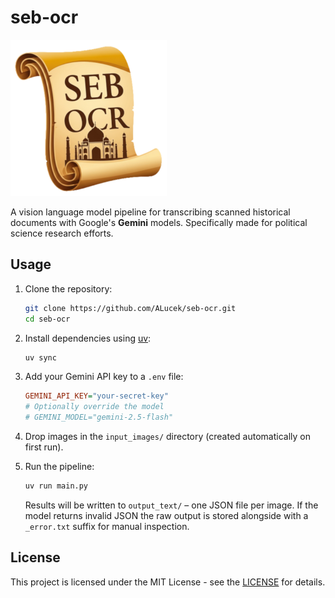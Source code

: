 # seb-ocr

<img src="./seb_ocr_logo.png" width=250>

A vision language model pipeline for transcribing scanned historical documents with Google's **Gemini** models. Specifically made for political science research efforts. 

## Usage

1. Clone the repository:
    ```bash
    git clone https://github.com/ALucek/seb-ocr.git
    cd seb-ocr
    ```

2. Install dependencies using [uv](https://docs.astral.sh/uv/):

    ```bash
    uv sync
    ```

2.  Add your Gemini API key to a `.env` file:

    ```ini
    GEMINI_API_KEY="your-secret-key"
    # Optionally override the model
    # GEMINI_MODEL="gemini-2.5-flash"
    ```

3.  Drop images in the `input_images/` directory (created automatically on first run).

4.  Run the pipeline:

    ```bash
    uv run main.py
    ```

    Results will be written to `output_text/` – one JSON file per image. If the model returns invalid JSON the raw output is stored alongside with a `_error.txt` suffix for manual inspection.

## License

This project is licensed under the MIT License - see the [LICENSE](LICENSE) for details.
